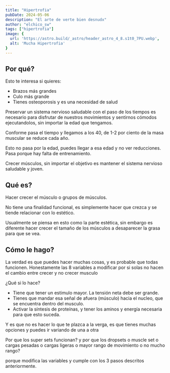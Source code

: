 ```yaml
---
title: "Hipertrofia"
pubDate: 2024-05-06
description: "El arte de verte bien desnudx"
author: "elchico_sw"
tags: ["hipertrofia"]
image: {
  url: 'https://astro.build/_astro/header_astro_4_8.s1t0_7PU.webp',
  alt: 'Mucha Hipertrofia'
}
---
```

## Por qué?

Esto te interesa si quieres:
- Brazos más grandes
- Culo más grande
- Tienes osteoporosis y es una necesidad de salud

Preservar un sistema nervioso saludable con el paso de los tiempos es necesario para disfrutar de nuestros movimientos y sentirnos cómodos ejecutandolos, sin importar la edad que tengamos.

Conforme pasa el tiempo y llegamos a los 40, de 1-2 por ciento de la masa muscular se reduce cada año.

Esto no pasa por la edad, puedes llegar a esa edad y no ver reducciones. Pasa porque hay falta de entrenamiento.

Crecer músculos, sin importar el objetivo es mantener el sistema nervioso saludable y joven.

## Qué es?

Hacer crecer el músculo o grupos de músculos.

No tiene una finalidad funcional, es simplemente hacer que crezca y se tiende relacionar con lo estético.

Usualmente se piensa en esto como la parte estética, sin embargo es diferente hacer crecer el tamaño de los músculos a desaparecer la grasa para que se vea.

## Cómo le hago?

La verdad es que puedes hacer muchas cosas, y es probable que todas funcionen. Honestamente las 8 variables a modificar por si solas no hacen el cambio entre crecer y no crecer musculo

¿Qué si lo hace?

- Tiene que tener un estimulo mayor. La tensión neta debe ser grande.
- Tienes que mandar esa señal de afuera (músculo) hacia el nucleo, que se encuentra dentro del musculo.
- Activar la síntesis de proteínas, y tener los aminos y energía necesaria para que esto suceda.

Y es que no es hacer lo que te plazca a la verga, es que tienes muchas opciones y puedes ir variando de una a otra

Por que los super sets funcionan? y por que los dropsets o muscle set o cargas pesadas o cargas ligeras o mayor rango de movimiento o no mucho rango?

porque modifica las variables y cumple con los 3 pasos descritos anteriormente.